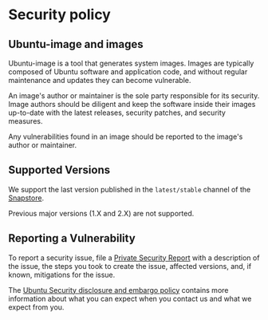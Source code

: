 # Security policy

## Ubuntu-image and images

Ubuntu-image is a tool that generates system images. Images are typically composed of
Ubuntu software and application code, and without regular maintenance and updates they
can become vulnerable.

An image's author or maintainer is the sole party responsible for its security. Image
authors should be diligent and keep the software inside their images up-to-date with the
latest releases, security patches, and security measures.

Any vulnerabilities found in an image should be reported to the image's author or
maintainer.

## Supported Versions

We support the last version published in the `latest/stable` channel of the [Snapstore](https://snapcraft.io/ubuntu-image).

Previous major versions (1.X and 2.X) are not supported. 

## Reporting a Vulnerability

To report a security issue, file a [Private Security Report] with a description of the
issue, the steps you took to create the issue, affected versions, and, if known,
mitigations for the issue.

The [Ubuntu Security disclosure and embargo policy] contains more information about
what you can expect when you contact us and what we expect from you.

[Private Security Report]: https://github.com/canonical/imagecraft/security/advisories/new
[Ubuntu Security disclosure and embargo policy]: https://ubuntu.com/security/disclosure-policy